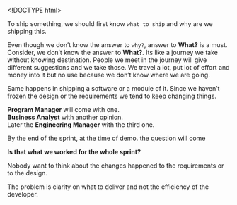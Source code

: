 &lt;!DOCTYPE html&gt;

To ship something, we should first know `what to ship` and why are we shipping this.

Even though we don’t know the answer to `why?`, answer to **What?** is a must.  
Consider, we don’t know the answer to **What?**. Its like a journey we take without knowing destination. People we meet in the journey will give different suggestions and we take those. We travel a lot, put lot of effort and money into it but no use because we don’t know where we are going.

Same happens in shipping a software or a module of it. Since we haven’t frozen the design or the requirements we tend to keep changing things.

**Program Manager** will come with one.  
**Business Analyst** with another opinion.  
Later the **Engineering Manager** with the third one.

By the end of the sprint, at the time of demo. the question will come

**Is that what we worked for the whole sprint?**

Nobody want to think about the changes happened to the requirements or to the design.

The problem is clarity on what to deliver and not the efficiency of the developer.
